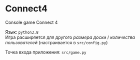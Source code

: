 # Connect4
Console game Connect 4

Язык: `python3.8`<br>
Игра расширяется для другого _размера доски_ / _количества пользователей_ (настраивается в `src/config.py`)

Точка входа приложения: `src/game.py`
